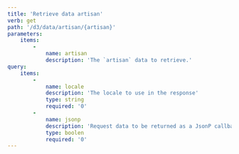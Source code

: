 ```yaml
---
title: 'Retrieve data artisan'
verb: get
path: '/d3/data/artisan/{artisan}'
parameters:
    items:
        -
            name: artisan
            description: 'The `artisan` data to retrieve.'
query:
    items:
        -
            name: locale
            description: 'The locale to use in the response'
            type: string
            required: '0'
        -
            name: jsonp
            description: 'Request data to be returned as a JsonP callback'
            type: boolen
            required: '0'
---
```


